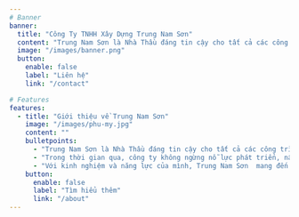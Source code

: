 ```yaml
---
# Banner
banner:
  title: "Công Ty TNHH Xây Dựng Trung Nam Sơn"
  content: "Trung Nam Sơn là Nhà Thầu đáng tin cậy cho tất cả các công trình với đội ngũ cán bộ, nhân viên kỹ thuật có trình độ tay nghề cao, năng động và đầy sáng tạo. 中南山公司為所有工程可靠承包商，其中具有高程度、靈活並充滿創意之專業幹部及技術人員隊伍。"
  image: "/images/banner.png"
  button:
    enable: false
    label: "Liên hệ"
    link: "/contact"

# Features
features:
  - title: "Giới thiệu về Trung Nam Sơn"
    image: "/images/phu-my.jpg"
    content: ""
    bulletpoints:
      - "Trung Nam Sơn là Nhà Thầu đáng tin cậy cho tất cả các công trình với đội ngũ cán bộ, nhân viên kỹ thuật có trình độ tay nghề cao, năng động và đầy sáng tạo. Bộ máy quản lí được phân quyền tạo ra tính độc lập sáng tạo, trách nhiệm trong công việc của mỗi thành viên trong công ty. 中南山公司為所有工程可靠承包商，其中具有高程度、靈活並充滿創意之專業幹部及技術人員隊伍。管理層得以合理分權，使到公司每成員對工作均充滿創意、獨立及高度責任性。"
      - "Trong thời gian qua, công ty không ngừng nỗ lực phát triển, nâng cao trình độ kỹ thuật, nghiệp vụ để bắt kịp với nhịp độ phát triển của xã hội. Công ty luôn chú trọng đến việc phát triển nguồn nhân lực với trình độ cao, cũng như đầu tư trang thiết bị hiện đại phục vụ trong công việc. 近年來，本公司不斷努力發展、提升技術資格、專業性以趕上社會發展步伐。本公司一向注重發展高程度人力資源，而且投資現代化設備以服務工作。"
      - "Với kinh nghiệm và năng lực của mình, Trung Nam Sơn  mang đến cho quý khách hàng trong nước và chủ đầu tư nước ngoài sự đảm bảo về chất lượng công trình, tiến độ thi công cũng như tính thẩm mỹ trong từng công trình, chắc chắn sẽ làm hài lòng quý khách ./. 憑自有經驗及資質，中南山公司保證給國內客戶及國外業主帶來優良工程品質、施工進度及每工程的審美觀，保證貴客滿意"
    button:
      enable: false
      label: "Tìm hiểu thêm"
      link: "/about"
---
```

